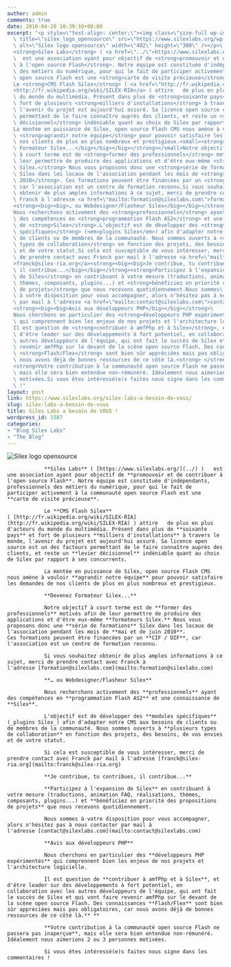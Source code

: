 ```yaml
---
author: admin
comments: true
date: 2010-04-28 10:39:10+00:00
excerpt: "<p style=\"text-align: center;\"><img class=\"size-full wp-image-1588 aligncenter\"\
  \ title=\"silex_logo_opensource\" src=\"https://www.silexlabs.org/wp-content/uploads/2010/04/silex_logo_opensource.jpg\"\
  \ alt=\"Silex logo opensource\" width=\"482\" height=\"300\" /></p>\
  <strong>Silex Labs</strong> ( <a href=\"../\">https://www.silexlabs.org/</a> ) \
  \  est une association ayant pour objectif de <strong>promouvoir et de contribuer\
  \ à l'open source Flash</strong>. Notre équipe est constituée d'indépendants, professionnels\
  \ des métiers du numérique, pour qui le fait de participer activement à la communauté\
  \ open source Flash est une <strong>carte de visite précieuse</strong>.\
  Le <strong>CMS Flash Silex</strong> ( <a href=\"http://fr.wikipedia.org/wiki/SILEX-RIA\"\
  >http://fr.wikipedia.org/wiki/SILEX-RIA</a> ) attire   de plus en plus d'acteurs\
  \ du monde du multimédia. Présent dans plus de <strong>soixante pays</strong> et\
  \ fort de plusieurs <strong>milliers d'installations</strong> à travers le monde,\
  \ l'avenir du projet est aujourd'hui assuré. Sa licence open source est un des facteurs\
  \ permettant de le faire connaître auprès des clients, et reste un <strong>levier\
  \ décisionnel</strong> indéniable quant au choix de Silex par rapport à ses concurrents.\
  La montée en puissance de Silex, open source Flash CMS nous amène à vouloir\
  \ <strong>agrandir notre équipe</strong> pour pouvoir satisfaire les demandes de\
  \ nos clients de plus en plus nombreux et prestigieux.<small><strong><big><big><big>Devenez\
  \ Formateur Silex...</big></big></big></strong></small>Notre objectif\
  \ à court terme est de <strong>former des professionnels</strong> motivés afin de\
  \ leur permettre de produire des applications et d'être eux-même <strong>formateurs\
  \ Silex.</strong> Nous vous proposons donc une <strong>série de formations</strong>\
  \ Silex dans les locaux de l'association pendant les mois de <strong>mai et de juin\
  \ 2010</strong>. Ces formations peuvent être financées par un <strong>CIF / DIF</strong>,\
  \ car l'association est un centre de formation reconnu.Si vous souhaitez\
  \ obtenir de plus amples informations à ce sujet, merci de prendre contact avec\
  \ Franck à l'adresse <a href=\"mailto:formation@silexlabs.com\">formation@silexlabs.com</a>\
  <strong><big><big>… ou Webdesigner/Flasheur Silex</big></big></strong>\
  Nous recherchons activement des <strong>professionnels</strong> ayant\
  \ des compétences en <strong>programmation Flash AS2</strong> et une connaissance\
  \ de <strong>Silex</strong>.L'objectif est de développer des <strong>modules\
  \ spécifiques</strong> (<em>plugins Silex</em>) afin d'adapter notre CMS aux besoins\
  \ de clients ou de membres de la communauté. Nous sommes ouverts à <strong>plusieurs\
  \ types de collaboration</strong> en fonction des projets, des besoins, de vos envies\
  \ et de votre statut.Si cela est susceptible de vous intéresser, merci\
  \ de prendre contact avec Franck par mail à l'adresse <a href=\"mailto:franck@silex-ria.org\"\
  >franck@silex-ria.org</a><strong><big><big>Je contribue, tu contribues,\
  \ il contribue...</big></big></strong><strong>Participez à l'expansion\
  \ de Silex</strong> en contribuant à votre mesure (traductions, animation FAQ, réalisations,\
  \ thèmes, composants, plugins...) et <strong>bénéficiez en priorité des propositions\
  \ de projets</strong> que nous recevons quotidiennement.Nous sommes\
  \ à votre disposition pour vous accompagner, alors n'hésitez pas à nous contacter\
  \ par mail à l'adresse <a href=\"mailto:contact@silexlabs.com\">contact@silexlabs.com</a>\
  <strong><big><big>Avis aux développeurs PHP</big></big></strong>\
  Nous cherchons en particulier des <strong>développeurs PHP expérimentés</strong>\
  \ qui comprennent bien les enjeux de nos projets et l'architecture logicielle.\
  Il est question de <strong>contribuer à amfPhp et à Silex</strong>, et\
  \ d'être leader sur des développements à fort potentiel, en collaboration avec les\
  \ autres développeurs de l'équipe, qui ont fait le succès de Silex et qui vont faire\
  \ revenir amfPhp sur le devant de la scène open source Flash. Des connaissances\
  \ <strong>Flash/Flex</strong> sont bien sûr appréciées mais pas obligatoires, car\
  \ nous avons déjà de bonnes ressources de ce côté là.<strong> </strong>\
  <strong>Votre contribution à la communauté open source Flash ne passera pas inaperçue</strong>,\
  \ mais elle sera bien entendue non-rémunéré. Idéalement nous aimerions 2 ou 3 personnes\
  \ motivées.Si vous êtes intéressé(e)s faites nous signe dans les commentaires\
  \ !"
layout: post
link: https://www.silexlabs.org/silex-labs-a-besoin-de-vous/
slug: silex-labs-a-besoin-de-vous
title: Silex Labs a besoin de VOUS !
wordpress_id: 1587
categories:
- "Blog Silex Labs"
- "The Blog"
---
```


![Silex logo opensource](https://www.silexlabs.org/wp-content/uploads/2010/04/silex_logo_opensource.jpg)



				**Silex Labs** ( [https://www.silexlabs.org/](../) )   est une association ayant pour objectif de **promouvoir et de contribuer à l'open source Flash**. Notre équipe est constituée d'indépendants, professionnels des métiers du numérique, pour qui le fait de participer activement à la communauté open source Flash est une **carte de visite précieuse**.

				Le **CMS Flash Silex** ( [http://fr.wikipedia.org/wiki/SILEX-RIA](http://fr.wikipedia.org/wiki/SILEX-RIA) ) attire   de plus en plus d'acteurs du monde du multimédia. Présent dans plus de **soixante pays** et fort de plusieurs **milliers d'installations** à travers le monde, l'avenir du projet est aujourd'hui assuré. Sa licence open source est un des facteurs permettant de le faire connaître auprès des clients, et reste un **levier décisionnel** indéniable quant au choix de Silex par rapport à ses concurrents.

				La montée en puissance de Silex, open source Flash CMS nous amène à vouloir **agrandir notre équipe** pour pouvoir satisfaire les demandes de nos clients de plus en plus nombreux et prestigieux.

				**Devenez Formateur Silex...**

				Notre objectif à court terme est de **former des professionnels** motivés afin de leur permettre de produire des applications et d'être eux-même **formateurs Silex.** Nous vous proposons donc une **série de formations** Silex dans les locaux de l'association pendant les mois de **mai et de juin 2010**. Ces formations peuvent être financées par un **CIF / DIF**, car l'association est un centre de formation reconnu.

				Si vous souhaitez obtenir de plus amples informations à ce sujet, merci de prendre contact avec Franck à l'adresse [formation@silexlabs.com](mailto:formation@silexlabs.com)

				**… ou Webdesigner/Flasheur Silex**

				Nous recherchons activement des **professionnels** ayant des compétences en **programmation Flash AS2** et une connaissance de **Silex**.

				L'objectif est de développer des **modules spécifiques** (_plugins Silex_) afin d'adapter notre CMS aux besoins de clients ou de membres de la communauté. Nous sommes ouverts à **plusieurs types de collaboration** en fonction des projets, des besoins, de vos envies et de votre statut.

				Si cela est susceptible de vous intéresser, merci de prendre contact avec Franck par mail à l'adresse [franck@silex-ria.org](mailto:franck@silex-ria.org)

				**Je contribue, tu contribues, il contribue...**

				**Participez à l'expansion de Silex** en contribuant à votre mesure (traductions, animation FAQ, réalisations, thèmes, composants, plugins...) et **bénéficiez en priorité des propositions de projets** que nous recevons quotidiennement.

				Nous sommes à votre disposition pour vous accompagner, alors n'hésitez pas à nous contacter par mail à l'adresse [contact@silexlabs.com](mailto:contact@silexlabs.com)

				**Avis aux développeurs PHP**

				Nous cherchons en particulier des **développeurs PHP expérimentés** qui comprennent bien les enjeux de nos projets et l'architecture logicielle.

				Il est question de **contribuer à amfPhp et à Silex**, et d'être leader sur des développements à fort potentiel, en collaboration avec les autres développeurs de l'équipe, qui ont fait le succès de Silex et qui vont faire revenir amfPhp sur le devant de la scène open source Flash. Des connaissances **Flash/Flex** sont bien sûr appréciées mais pas obligatoires, car nous avons déjà de bonnes ressources de ce côté là.** **

				**Votre contribution à la communauté open source Flash ne passera pas inaperçue**, mais elle sera bien entendue non-rémunéré. Idéalement nous aimerions 2 ou 3 personnes motivées.

				Si vous êtes intéressé(e)s faites nous signe dans les commentaires !
